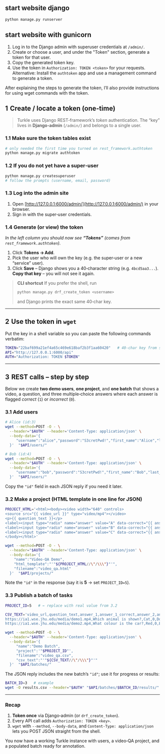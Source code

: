 ## start website django

```bash
python manage.py runserver
```

## start website with gunicorn

1. Log in to the Django admin with superuser credentials at `/admin/`.
2. Create or choose a user, and under the "Token" section, generate a token for that user.
3. Copy the generated token key.
4. Use the token in `Authorization: TOKEN <token>` for your requests.
   Alternative: Install the `authtoken` app and use a management command to generate a token.

After explaining the steps to generate the token, I’ll also provide instructions for using wget commands with the token.

## 1  Create / locate a token (one‑time)

> Turkle uses Django REST‑framework’s *token* authentication.
> The “key” lives in **Django‑admin** (`/admin/`) and belongs to a single user.

### 1.1  Make sure the token tables exist

```bash
# only needed the first time you turned on rest_framework.authtoken
python manage.py migrate authtoken
```

### 1.2  If you do **not** yet have a super‑user

```bash
python manage.py createsuperuser
# follow the prompts (username, email, password)
```

### 1.3  Log into the admin site

1. Open [http://127.0.0.1:6000/admin/](http://127.0.0.1:6000/admin/) in your browser.
2. Sign in with the super‑user credentials.

### 1.4  Generate (or view) the token

*In the left column you should now see **“Tokens”** (comes from `rest_framework.authtoken`).*

1. Click **Tokens → Add**.
2. Pick the user who will own the key (e.g. the super‑user or a new “service” user).
3. Click **Save** – Django shows you a 40‑character string (e.g. `4bcd5aa3...`).
   **Copy that key** – you will not see it again.

> **CLI shortcut**
> If you prefer the shell, run
>
> ```bash
> python manage.py drf_create_token <username>
> ```
>
> and Django prints the exact same 40‑char key.

---

## 2  Use the token in `wget`

Put the key in a shell variable so you can paste the following commands verbatim:

```bash
TOKEN="22baf699a21ef4a65c469e618baf2b3f1aa60420"   # 40‑char key from step 1.4
API="http://127.0.0.1:6000/api"
AUTH="Authorization: TOKEN $TOKEN"
```

---

## 3  REST calls – step by step

Below we create **two demo users**, **one project**, and **one batch** that shows a video, a question, and three multiple‑choice answers where each answer is flagged *correct* (`1`) or *incorrect* (`0`).

### 3.1  Add users

```bash
# Alice (id:3)
wget --method=POST -O - \
  --header="$AUTH" --header='Content-Type: application/json' \
  --body-data='{
     "username":"alice","password":"S3cretPwd!","first_name":"Alice","last_name":"Annotator"
  }'  "$API/users/"

# Bob (id:4)
wget --method=POST -O - \
  --header="$AUTH" --header='Content-Type: application/json' \
  --body-data='{
     "username":"bob","password":"S3cretPwd!","first_name":"Bob","last_name":"Checker"
  }'  "$API/users/"
```

Copy the `"id"` field in each JSON reply if you need it later.

### 3.2  Make a project (HTML template in one line for JSON)

```bash
PROJECT_HTML='<html><body><video width="640" controls>
<source src="{{ video_url }}" type="video/mp4"></video>
<p>{{ question_text }}</p>
<label><input type="radio" name="answer" value="A" data-correct="{{ answer_1_correct }}"> {{ answer_1 }}</label><br>
<label><input type="radio" name="answer" value="B" data-correct="{{ answer_2_correct }}"> {{ answer_2 }}</label><br>
<label><input type="radio" name="answer" value="C" data-correct="{{ answer_3_correct }}"> {{ answer_3 }}</label>
</body></html>'

wget --method=POST -O - \
  --header="$AUTH" --header='Content-Type: application/json' \
  --body-data='{
    "name":"Video‑QA Demo",
    "html_template":"'"${PROJECT_HTML//\"/\\\"}"'",
    "filename":"video_qa.html"
  }'  "$API/projects/"
```

Note the `"id"` in the response (say it is **5** → set `PROJECT_ID=5`).

### 3.3  Publish a batch of tasks

```bash
PROJECT_ID=5   # ← replace with real value from 3.2

CSV_TEXT='video_url,question_text,answer_1,answer_1_correct,answer_2,answer_2_correct,answer_3,answer_3_correct\n\
https://ia1.wse.jhu.edu/media/demo1.mp4,Which animal is shown?,Cat,0,Dog,1,Bird,0\n\
https://ia1.wse.jhu.edu/media/demo2.mp4,What colour is the car?,Red,0,Blue,1,Yellow,0'

wget --method=POST -O - \
  --header="$AUTH" --header='Content-Type: application/json' \
  --body-data='{
     "name":"Demo Batch",
     "project":'"$PROJECT_ID"',
     "filename":"video_qa.csv",
     "csv_text":"'"${CSV_TEXT//\"/\\\"}"'"
  }'  "$API/batches/"
```

The JSON reply includes the new batch’s `"id"`; use it for progress or results:

```bash
BATCH_ID=3   # example
wget -O results.csv --header="$AUTH" "$API/batches/$BATCH_ID/results/"
```

---

### Recap

1. **Token once** via Django‑admin (or `drf_create_token`).
2. Every API call adds `Authorization: TOKEN <key>`.
3. `wget` with `--method`, `--body-data`, and `Content-Type: application/json` lets you POST JSON straight from the shell.

You now have a working Turkle instance with users, a video‑QA project, and a populated batch ready for annotation.
